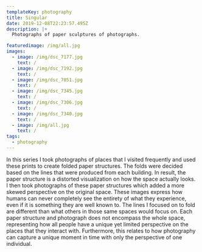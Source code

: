 ```yaml
---
templateKey: photography
title: Singular
date: 2019-12-08T22:23:57.495Z
description: |+
  Photographs of paper sculptures of photographs. 

featuredimage: /img/all.jpg
images:
  - image: /img/dsc_7177.jpg
    text: /
  - image: /img/dsc_7192.jpg
    text: /
  - image: /img/dsc_7051.jpg
    text: /
  - image: /img/dsc_7345.jpg
    text: /
  - image: /img/dsc_7306.jpg
    text: /
  - image: /img/dsc_7340.jpg
    text: /
  - image: /img/all.jpg
    text: /
tags:
  - photography
---
```

In this series I took photographs of places that I visited frequently and used these prints to create folded paper structures. The folds were decided based on the lines that were produced from each building. In result, the paper structure is a distorted visualization on how the space actually looks. I then took photographs of these paper structures which added a more skewed perspective on the original space. These images express how humans can never completely see the entirety of what they experience, even if it is something they are well known to. The lines I focused on to fold are different than what others in those same spaces would focus on. Each paper structure and photograph does not encompass the whole space, representing how all people have a unique yet limited perspective on the places that they interact with. Furthermore, this relates to how photography can capture a unique moment in time with only the perspective of one individual.
